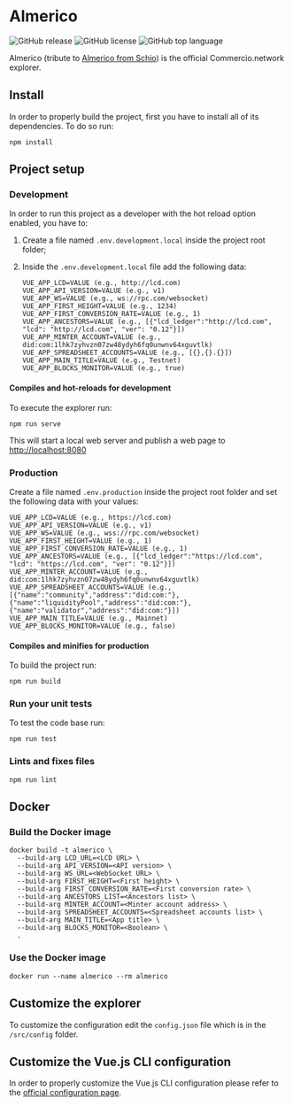 # Almerico

![GitHub release](https://img.shields.io/github/release/commercionetwork/almerico?color=green)
![GitHub license](https://img.shields.io/github/license/commercionetwork/almerico?color=blue)
![GitHub top language](https://img.shields.io/github/languages/top/commercionetwork/almerico?color=yellow)

Almerico (tribute to [Almerico from Schio](https://it.wikipedia.org/wiki/Almerico_da_Schio))
is the official Commercio.network explorer.

## Install

In order to properly build the project, first you have to install all of its dependencies.
To do so run:

```shell
npm install
```

## Project setup

### Development

In order to run this project as a developer with the hot reload option enabled,
you have to:

1. Create a file named `.env.development.local` inside the project root folder;
2. Inside the `.env.development.local` file add the following data:

    ```env
    VUE_APP_LCD=VALUE (e.g., http://lcd.com)
    VUE_APP_API_VERSION=VALUE (e.g., v1)
    VUE_APP_WS=VALUE (e.g., ws://rpc.com/websocket)
    VUE_APP_FIRST_HEIGHT=VALUE (e.g., 1234)
    VUE_APP_FIRST_CONVERSION_RATE=VALUE (e.g., 1)
    VUE_APP_ANCESTORS=VALUE (e.g., [{"lcd_ledger":"http://lcd.com", "lcd": "http://lcd.com", "ver": "0.12"}])
    VUE_APP_MINTER_ACCOUNT=VALUE (e.g., did:com:1lhk7zyhvzn07zw48ydyh6fq0unwnv64xguvtlk)
    VUE_APP_SPREADSHEET_ACCOUNTS=VALUE (e.g., [{},{}.{}])
    VUE_APP_MAIN_TITLE=VALUE (e.g., Testnet)
    VUE_APP_BLOCKS_MONITOR=VALUE (e.g., true)
    ```

#### Compiles and hot-reloads for development

To execute the explorer run:

```shell
npm run serve
```

This will start a local web server and publish a web page to <http://localhost:8080>

### Production

Create a file named `.env.production` inside the project root folder
and set the following data with your values:

```env
VUE_APP_LCD=VALUE (e.g., https://lcd.com)
VUE_APP_API_VERSION=VALUE (e.g., v1)
VUE_APP_WS=VALUE (e.g., wss://rpc.com/websocket)
VUE_APP_FIRST_HEIGHT=VALUE (e.g., 1)
VUE_APP_FIRST_CONVERSION_RATE=VALUE (e.g., 1)
VUE_APP_ANCESTORS=VALUE (e.g., [{"lcd_ledger":"https://lcd.com", "lcd": "https://lcd.com", "ver": "0.12"}])
VUE_APP_MINTER_ACCOUNT=VALUE (e.g., did:com:1lhk7zyhvzn07zw48ydyh6fq0unwnv64xguvtlk)
VUE_APP_SPREADSHEET_ACCOUNTS=VALUE (e.g., [{"name":"community","address":"did:com:"},{"name":"liquidityPool","address":"did:com:"},{"name":"validator","address":"did:com:"}])
VUE_APP_MAIN_TITLE=VALUE (e.g., Mainnet)
VUE_APP_BLOCKS_MONITOR=VALUE (e.g., false)
```

#### Compiles and minifies for production

To build the project run:

```shell
npm run build
```

### Run your unit tests

To test the code base run:

```shell
npm run test
```

### Lints and fixes files

```shell
npm run lint
```

## Docker

### Build the Docker image

```shell
docker build -t almerico \
  --build-arg LCD_URL=<LCD URL> \
  --build-arg API_VERSION=<API version> \
  --build-arg WS_URL=<WebSocket URL> \
  --build-arg FIRST_HEIGHT=<First height> \
  --build-arg FIRST_CONVERSION_RATE=<First conversion rate> \
  --build-arg ANCESTORS_LIST=<Ancestors list> \
  --build-arg MINTER_ACCOUNT=<Minter account address> \
  --build-arg SPREADSHEET_ACCOUNTS=<Spreadsheet accounts list> \
  --build-arg MAIN_TITLE=<App title> \
  --build-arg BLOCKS_MONITOR=<Boolean> \
  .
```

### Use the Docker image

```shell
docker run --name almerico --rm almerico
```

## Customize the explorer

To customize the configuration edit the `config.json` file
which is in the `/src/config` folder.

## Customize the Vue.js CLI configuration

In order to properly customize the Vue.js CLI configuration
please refer to the [official configuration page](https://cli.vuejs.org/config/).
